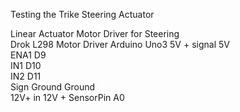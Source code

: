 Testing the Trike Steering Actuator

Linear Actuator  Motor Driver for Steering			
                 Drok L298
Motor Driver    Arduino Uno3
5V + signal 		5V	
ENA1 		        D9	
IN1		          D10	
IN2		          D11	
Sign Ground 		Ground	
12V+ in 			  12V + 
SensorPin 		  A0
